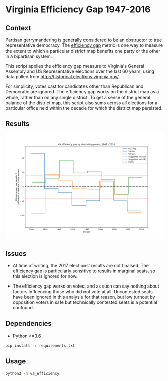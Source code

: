 # Virginia Efficiency Gap 1947-2016

## Context

Partisan [gerrymandering](https://en.wikipedia.org/wiki/Gerrymandering)
 is generally considered to be an obstructor to true representative
 democracy. The
 [efficiency gap](https://papers.ssrn.com/sol3/papers.cfm?abstract_id=2457468)
 metric is one way to measure the extent to which a particular district
 map benefits one party or the other in a bipartisan system.

This script applies the efficiency gap measure to Virginia's General
Assembly and US Representative elections over the last 60 years, using
data pulled from http://historical.elections.virginia.gov/.

For simplicity, votes cast for candidates other than Republican and
Democratic are ignored. The efficiency gap works on the district map as
a whole, rather than on any single district. To get a sense of the
general balance of the district map, this script also sums across all
elections for a particular office held within the decade for which the
district map persisted.


## Results

![Figure](figure.svg "Figure")


## Issues

- At time of writing, the 2017 elections' results are not finalsed. The
efficiency gap is particularly sensitive to results in marginal
seats, so this election is ignored for now.

- The efficiency gap works on votes, and as such can say nothing about
factors influencing those who did not vote at all. Uncontested seats
have been ignored in this analysis for that reason, but low turnout by
opposition voters in safe but technically contested seats is a potential
confound.


## Dependencies

- Python >=3.6

```bash
pip install -r requirements.txt
```

## Usage

```bash
python3 -m va_efficiency
```
